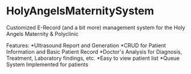 # HolyAngelsMaternitySystem
Customized E-Record (and a bit more) management system for the Holy Angels Maternity &amp; Polyclinic 

Features:
*Ultrasound Report and Generation
*CRUD for Patient Information and Basic Patient Record
*Doctor's Analysis for Diagnosis, Treatment, Laboratory findings, etc.
*Easy to view patient list
*Queue System Implemented for patients
